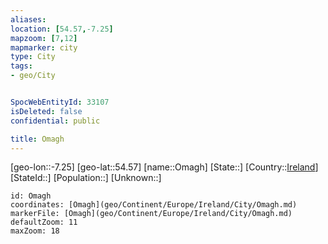 ```yaml
---
aliases: 
location: [54.57,-7.25]
mapzoom: [7,12] 
mapmarker: city 
type: City
tags:
- geo/City


SpocWebEntityId: 33107
isDeleted: false
confidential: public

title: Omagh
---
```

[geo-lon::-7.25]
[geo-lat::54.57]
[name::Omagh]
[State::]
[Country::[Ireland](geo/Continent/Europe/Ireland.md)]
[StateId::]
[Population::]
[Unknown::]


```leaflet
id: Omagh
coordinates: [Omagh](geo/Continent/Europe/Ireland/City/Omagh.md)
markerFile: [Omagh](geo/Continent/Europe/Ireland/City/Omagh.md)
defaultZoom: 11 
maxZoom: 18
```


